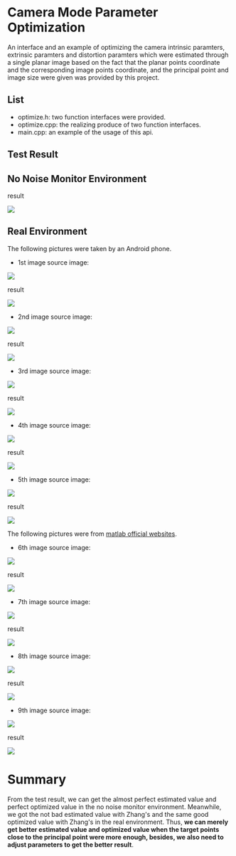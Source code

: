 Camera Mode Parameter Optimization
====================================
An interface and an example of optimizing the camera intrinsic paramters, extrinsic paramters and distortion paramters which were estimated through a single planar image based on the fact that the planar points coordinate and the corresponding image points coordinate, and the principal point and image size were given was provided by this project.

List
----
* optimize.h: two function interfaces were provided.
* optimize.cpp: the realizing produce of two function interfaces.
* main.cpp: an example of the usage of this api.

Test Result
------------
No Noise Monitor Environment
----------------------------
result

![](./pic/monitor1.jpg)


Real Environment
----------------------------
The following pictures were taken by an Android phone.
* 1st image
source image:

![](./pic/1.jpg)

result

![](./pic/img1_rst.jpg)


* 2nd image
source image: 

![](./pic/2.jpg)

result

![](./pic/img2_rst.jpg)


* 3rd image
source image: 

![](./pic/3.jpg)

result

![](./pic/img3_rst.jpg)


* 4th image
source image: 

![](./pic/4.jpg)

result

![](./pic/img4_rst.jpg)


* 5th image
source image: 

![](./pic/5.jpg)

result

![](./pic/img5_rst.jpg)


The following pictures were from [matlab official websites](http://robots.stanford.edu/cs223b04/JeanYvesCalib/htmls/example.html).
* 6th image
source image: 

![](./pic/6.jpg)

result

![](./pic/img6_rst.jpg)


* 7th image
source image: 

![](./pic/7.jpg)

result

![](./pic/img7_rst.jpg)


* 8th image
source image: 

![](./pic/8.jpg)

result

![](./pic/img8_rst.jpg)


* 9th image
source image: 

![](./pic/9.jpg)

result

![](./pic/img9_rst.jpg)


# Summary
From the test result, we can get the almost perfect estimated value and perfect optimized value in the no noise monitor environment. Meanwhile, we got the not bad estimated value with Zhang's and the same good optimized value with Zhang's in the real environment. Thus, **we can merely get better estimated value and optimized value when the target points close to the principal point were more enough, besides, we also need to adjust parameters to get the better result**.

